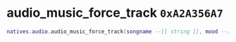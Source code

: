 # audio_music_force_track `0xA2A356A7`

```lua
natives.audio.audio_music_force_track(songname --[[ string ]], mood --[[ string ]], _unk2 --[[ integer ]], _unk3 --[[ integer ]], _unk4 --[[ integer ]], _unk5 --[[ integer ]], _unk6 --[[ integer ]])
```